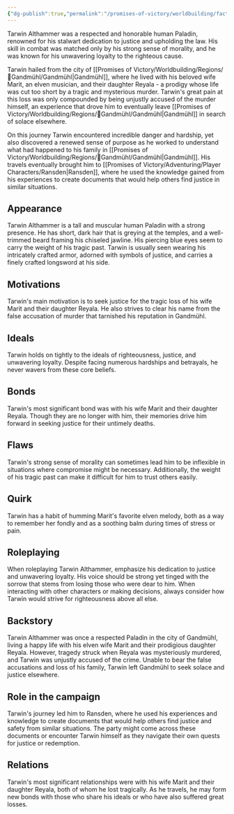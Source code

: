 ```yaml
---
{"dg-publish":true,"permalink":"/promises-of-victory/worldbuilding/factions/league-of-arathor/tarwin-althammer/","title":"Tarwin Althammer","noteIcon":"NPC","created":"2023-01-25T02:26:54.052+01:00","updated":"2023-04-02T14:00:26.160+02:00"}
---
```



Tarwin Althammer was a respected and honorable human Paladin, renowned for his stalwart dedication to justice and upholding the law. His skill in combat was matched only by his strong sense of morality, and he was known for his unwavering loyalty to the righteous cause.

Tarwin hailed from the city of [[Promises of Victory/Worldbuilding/Regions/🏰Gandmühl/Gandmühl\|Gandmühl]], where he lived with his beloved wife Marit, an elven musician, and their daughter Reyala - a prodigy whose life was cut too short by a tragic and mysterious murder. Tarwin's great pain at this loss was only compounded by being unjustly accused of the murder himself, an experience that drove him to eventually leave [[Promises of Victory/Worldbuilding/Regions/🏰Gandmühl/Gandmühl\|Gandmühl]] in search of solace elsewhere.

On this journey Tarwin encountered incredible danger and hardship, yet also discovered a renewed sense of purpose as he worked to understand what had happened to his family in [[Promises of Victory/Worldbuilding/Regions/🏰Gandmühl/Gandmühl\|Gandmühl]]. His travels eventually brought him to [[Promises of Victory/Adventuring/Player Characters/Ransden\|Ransden]], where he used the knowledge gained from his experiences to create documents that would help others find justice in similar situations. 


## Appearance
Tarwin Althammer is a tall and muscular human Paladin with a strong presence. He has short, dark hair that is greying at the temples, and a well-trimmed beard framing his chiseled jawline. His piercing blue eyes seem to carry the weight of his tragic past. Tarwin is usually seen wearing his intricately crafted armor, adorned with symbols of justice, and carries a finely crafted longsword at his side.
  
## Motivations
Tarwin's main motivation is to seek justice for the tragic loss of his wife Marit and their daughter Reyala. He also strives to clear his name from the false accusation of murder that tarnished his reputation in Gandmühl.

## Ideals
Tarwin holds on tightly to the ideals of righteousness, justice, and unwavering loyalty. Despite facing numerous hardships and betrayals, he never wavers from these core beliefs.

## Bonds
Tarwin's most significant bond was with his wife Marit and their daughter Reyala. Though they are no longer with him, their memories drive him forward in seeking justice for their untimely deaths.

## Flaws
Tarwin's strong sense of morality can sometimes lead him to be inflexible in situations where compromise might be necessary. Additionally, the weight of his tragic past can make it difficult for him to trust others easily.

## Quirk
Tarwin has a habit of humming Marit's favorite elven melody, both as a way to remember her fondly and as a soothing balm during times of stress or pain.

## Roleplaying
When roleplaying Tarwin Althammer, emphasize his dedication to justice and unwavering loyalty. His voice should be strong yet tinged with the sorrow that stems from losing those who were dear to him. When interacting with other characters or making decisions, always consider how Tarwin would strive for righteousness above all else.

## Backstory
Tarwin Althammer was once a respected Paladin in the city of Gandmühl, living a happy life with his elven wife Marit and their prodigious daughter Reyala. However, tragedy struck when Reyala was mysteriously murdered, and Tarwin was unjustly accused of the crime. Unable to bear the false accusations and loss of his family, Tarwin left Gandmühl to seek solace and justice elsewhere.

## Role in the campaign
Tarwin's journey led him to Ransden, where he used his experiences and knowledge to create documents that would help others find justice and safety from similar situations. The party might come across these documents or encounter Tarwin himself as they navigate their own quests for justice or redemption.

## Relations
Tarwin's most significant relationships were with his wife Marit and their daughter Reyala, both of whom he lost tragically. As he travels, he may form new bonds with those who share his ideals or who have also suffered great losses.